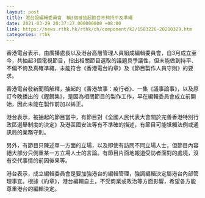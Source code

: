 ```yaml
---
layout: post
title: 港台設編輯委員會　稱3個被抽起節目不夠持平及準繩
date: 2021-03-29 20:37:27.000000000 +08:00
link: https://news.rthk.hk/rthk/ch/component/k2/1583226-20210329.htm
categories: rthk
---
```


香港電台表示，由廣播處長以及港台高層管理人員組成編輯委員會，自3月成立至今，共抽起3個電視節目，指出相關節目選取的議題具爭議性，但未能做到持平、不偏不倚及真確準繩，未能符合《香港電台約章》及《節目製作人員守則》的要求。

香港電台發新聞稿解釋，抽起的《香港故事：疫行者》、一集《議事論事》，以及原訂今晚播出的《鏗鏘集》，是因為相關節目的製作工作，早在編輯委員會成立前開始，因此未能在製作前加以糾正。

港台表示，被抽起的節目當中，有節目對《全國人民代表大會關於完善香港特別行政區選舉制度的決定》及港區國安法等有不準確的描述，有節目可能牴觸法例或通訊局的業務守則。

另外，有節目只陳述單一方面的立場，以及即使有訪問不同立場人士，但節目內容絕大部分只側重某一方立場人士的言論。有節目片面地報道受訪者面對的處境，沒有交代事情的前因後果等。

港台表示，成立編輯委員會是要加強港台的編輯管理，強調編輯決定屬港台內部管理事宜。根據《約章》，港台編輯自主，不受商業或政治等方面影響，希望各方能尊重港台的編輯決定。
